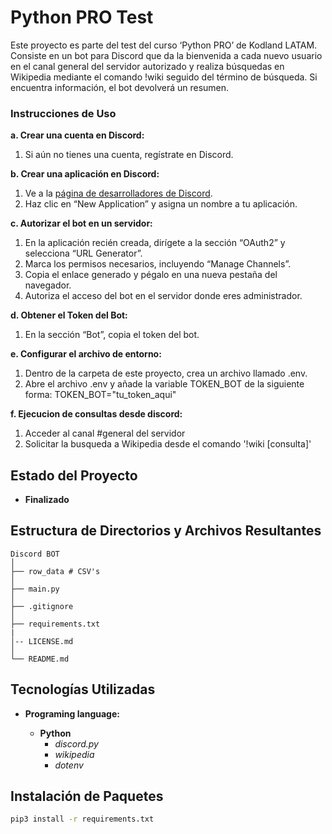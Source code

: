 # Python PRO Test

Este proyecto es parte del test del curso ‘Python PRO’ de Kodland LATAM. Consiste en un bot para Discord que da la bienvenida a cada nuevo usuario en el canal general del servidor autorizado y realiza búsquedas en Wikipedia mediante el comando !wiki seguido del término de búsqueda. Si encuentra información, el bot devolverá un resumen.

### Instrucciones de Uso

**a. Crear una cuenta en Discord:**

1. Si aún no tienes una cuenta, regístrate en Discord.

**b. Crear una aplicación en Discord:**

1. Ve a la [página de desarrolladores de Discord](https://discord.com/developers/).
2. Haz clic en “New Application” y asigna un nombre a tu aplicación.

**c. Autorizar el bot en un servidor:**
1. En la aplicación recién creada, dirígete a la sección “OAuth2” y selecciona “URL Generator”.
2. Marca los permisos necesarios, incluyendo “Manage Channels”.
3.	Copia el enlace generado y pégalo en una nueva pestaña del navegador.
4.	Autoriza el acceso del bot en el servidor donde eres administrador.

**d. Obtener el Token del Bot:**
1. En la sección “Bot”, copia el token del bot.

**e. Configurar el archivo de entorno:**
1. Dentro de la carpeta de este proyecto, crea un archivo llamado .env.
2. Abre el archivo .env y añade la variable TOKEN_BOT de la siguiente forma: TOKEN_BOT="tu_token_aqui"

**f. Ejecucion de consultas desde discord:**
1. Acceder al canal #general del servidor
2. Solicitar la busqueda a Wikipedia desde el comando '!wiki [consulta]'

## Estado del Proyecto
- **Finalizado**

## Estructura de Directorios y Archivos Resultantes

    Discord BOT
    │
    ├── row_data # CSV's
    │
    ├── main.py
    │
    ├── .gitignore
    │
    ├── requirements.txt
    |
    │-- LICENSE.md
    │
    └── README.md

## Tecnologías Utilizadas
- **Programing language:**

  - **Python**
    - *discord.py*
    - *wikipedia*
    - *dotenv*

## Instalación de Paquetes
```bash
pip3 install -r requirements.txt
```